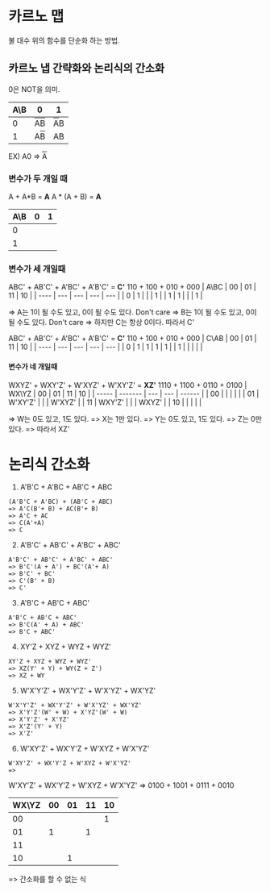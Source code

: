 # 카르노 맵
불 대수 위의 함수를 단순화 하는 방법.

## 카르노 냅 간략화와 논리식의 간소화

0은 NOT을 의미.

| A\B | 0                                                                                              | 1                                                |
| --- | ---------------------------------------------------------------------------------------------- | ------------------------------------------------ |
| 0   | <span style="text-decoration:overline">A</span><span style="text-decoration:overline">B</span> | <span style="text-decoration:overline">A</span>B |
| 1   | A<span style="text-decoration:overline">B</span>                                               | AB                                               |

EX) A0 => <span style="text-decoration:overline">A</span>  


### 변수가 두 개일 때
A + A*B = **A**
A * (A + B) = **A**

| A\B | 0   | 1   |
| --- | --- | --- |
| 0   |     |     |
| 1   |     |     |


### 변수가 세 개일때
ABC' + AB'C' + A'BC' + A'B'C' = **C'**
110 + 100 + 010 + 000
| A\BC | 00  | 01  | 11  | 10  |
| ---- | --- | --- | --- | --- |
| 0    | 1   |     |     | 1   |
| 1    | 1   |     |     | 1   |

=> A는 1이 될 수도 있고, 0이 될 수도 있다. Don't care
=> B는 1이 될 수도 있고, 0이 될 수도 있다. Don't care
=> 하지만 C는 항상 0이다. 따라서 C'

ABC' + AB'C' + A'BC' + A'B'C' = **C'**
110 + 100 + 010 + 000
| C\AB | 00  | 01  | 11  | 10  |
| ---- | --- | --- | --- | --- |
| 0    | 1   | 1   | 1   | 1   |
| 1    |     |     |     |     |

#### 변수가 네 개일때

WXYZ' + WXY'Z' + W'XYZ' + W'XY'Z' = **XZ'**
1110 + 1100 + 0110 + 0100
| WX\YZ | 00      | 01  | 11  | 10     |
| ----- | ------- | --- | --- | ------ |
| 00    |         |     |     |        |
| 01    | W'XY'Z' |     |     | W'XYZ' |
| 11    | WXY'Z'  |     |     | WXYZ'  |
| 10    |         |     |     |        |

=> W는 0도 있고, 1도 있다.
=> X는 1만 있다.
=> Y는 0도 있고, 1도 있다.
=> Z는 0만 있다.
=> 따라서 XZ'

# 논리식 간소화

1. A'B'C + A'BC + AB'C + ABC

```text
(A'B'C + A'BC) + (AB'C + ABC)
=> A'C(B'+ B) + AC(B'+ B)
=> A'C + AC
=> C(A'+A)
=> C
```

2. A'B'C' + AB'C' + A'BC' + ABC'

```text
A'B'C' + AB'C' + A'BC' + ABC'
=> B'C'(A + A') + BC'(A'+ A)
=> B'C' + BC'
=> C'(B' + B)
=> C'
```

3. A'B'C + AB'C + ABC'

```text
A'B'C + AB'C + ABC'
=> B'C(A' + A) + ABC'
=> B'C + ABC'
```

4. XY'Z + XYZ + WYZ + WYZ'

```text
XY'Z + XYZ + WYZ + WYZ'
=> XZ(Y' + Y) + WY(Z + Z')
=> XZ + WY
```

5. W'X'Y'Z' + WX'Y'Z' + W'X'YZ' + WX'YZ'

```text
W'X'Y'Z' + WX'Y'Z' + W'X'YZ' + WX'YZ'
=> X'Y'Z'(W' + W) + X'YZ'(W' + W)
=> X'Y'Z' + X'YZ'
=> X'Z'(Y' + Y)
=> X'Z'
```

6. W'XY'Z' + WX'Y'Z + W'XYZ + W'X'YZ'

```text
W'XY'Z' + WX'Y'Z + W'XYZ + W'X'YZ'
=> 
```

W'XY'Z' + WX'Y'Z + W'XYZ + W'X'YZ'
=> 0100 + 1001 + 0111 + 0010

| WX\YZ | 00  | 01  | 11  | 10  |
| ----- | --- | --- | --- | --- |
| 00    |     |     |     | 1   |
| 01    | 1   |     | 1   |     |
| 11    |     |     |     |     |
| 10    |     | 1   |     |     |

=> 간소화를 할 수 없는 식
